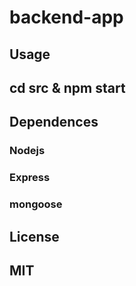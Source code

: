# backend-app
## Usage
## cd src & npm start
## Dependences
### Nodejs
### Express
### mongoose

## License

## MIT
